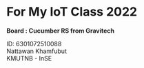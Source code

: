 # For My IoT Class 2022

**Board : Cucumber RS from Gravitech** <br>

ID: 6301072510088  <br>
Nattawan Khamfubut <br>
KMUTNB - InSE      <br>